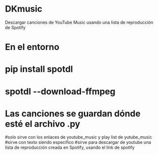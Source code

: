 # DKmusic
Descargar canciones de YouTube Music usando una lista de reproducción de Spotify

#  En el entorno
#  pip install spotdl   
#  spotdl --download-ffmpeg
#  Las canciones se guardan dónde esté el archivo .py


#solo sirve con los enlaces de youtube_music y play list de yutube_music
#sirve con texto siendo especifico
#sirve para descargar de youtube una lista de reproducción creada en Spotify, usando el link de spotify
